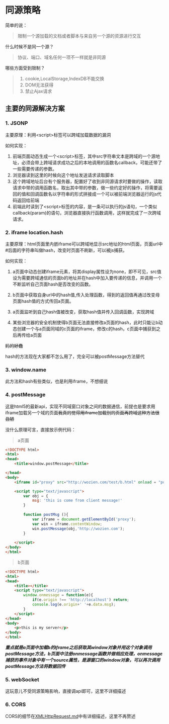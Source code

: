 # 同源策略

简单的说：
> 限制一个源加载的文档或者脚本与来自另一个源的资源进行交互

什么时候不是同一个源？
>协议、端口、域名任何一项不一样就是非同源

哪些方面受到限制？

>1. cookie,LocalStorage,IndexDB不能交换
>2. DOM无法获得
>3. 禁止Ajax请求

## 主要的同源解决方案

### 1. JSONP

主要原理：利用<script\>标签可以跨域加载数据的漏洞

如何实现：

1. 前端页面动态生成一个<script\>标签，其中src字符串文本是跨域的一个源地址，必须会带上跨域请求成功之后的本地调用的函数名callback，可能还带了一些需要传递的参数。
2. 浏览器读到这里的时候向这个地址发送请求读取脚本
3. 这个跨域地址后台有个服务器，配置好了收到非同源请求时要做的操作，读取请求中带的调用函数名，取出其中带的参数，做一些约定好的操作，将需要返回的值和回调函数名以字符串的形式拼接成一个可以被前端浏览器运行的js代码返回给前端
4. 前端此时读到了<script\>标签的内容，是一条可以执行的js语句，一个类似callback(param)的语句，浏览器直接执行函数调用，这样就完成了一次跨域请求。

### 2. iframe location.hash

主要原理：html页面里内嵌iframe可以跨域地显示src地址的html页面，页面url中#后面的字符串叫做hash，改变时页面不刷新，可以被js捕获。

如何实现：

1. a页面中动态创建iframe元素，将其display属性设为none，即不可见，src值设为需要跨域通信的页面b的地址并在hash中加入要传递的信息，并调用一个不断监听自己页面hash是否改变的函数。

2. b页面中获取自身url中的hash值,传入处理函数，得到的返回值再通过改变母页面hash值的方式传回a页面。

3. a页面监听到自己hash值被改变，获取hash值并传入回调函数，实现跨域

4. 某些浏览器的安全机制使得b页面无法直接修改a页面的hash，此时只能让b动态创建一个与a页面同域的c页面的iframe，修改c的hash，c页面中捕获到之后再传给a页面

~~妈的好蠢~~

hash的方法现在大家都不怎么用了，完全可以被postMessage方法替代

### 3. window.name

此方法和hash有些类似，也是利用iframe，不想细说

### 4. postMessage

这是html5的最新api，实现不同域窗口对象之间的数据通信，前提也是要求用iframe加载另一个域的页面~~我真的觉得用iframe加载别的页面再跨域这种方法很丑陋~~

没什么原理可言，直接放示例代码：

>a页面

```html
<!DOCTYPE html>
<html>
<head>
    <title>window.postMessage</title>

</head>
<body>
    <iframe id="proxy" src="http://wozien.com/test/b.html" onload = "postMsg()" style="display: none" ></iframe>

    <script type="text/javascript">
        var obj = {
            msg: 'this is come from client message!'
        }
  
        function postMsg (){
            var iframe = document.getElementById('proxy');
            var win = iframe.contentWindow;
            win.postMessage(obj,'http://wozien.com');
        }
          
    </script>
</body>
</html>

```

>b页面

```html
<!DOCTYPE html>  
<html>  
<head>  
    <title></title>  
    <script type="text/javascript">  
        window.onmessage = function(e){  
            if(e.origin !== 'http://localhost') return;  
            console.log(e.origin+' '+e.data.msg);  
        }  
    </script>  
</head>  
<body>  
    <p>this is my server</p>  
</body>  
</html>  

```
***重点就是a页面中加载b的iframe之后获取其window对象并用这个对象调用postMessage方法，b页面中注册onmessage函数并做相应处理，onmessage捕获的事件对象中有一个source属性，是源窗口的window对象，可以再次调用postMessage方法将数据回传***

### 5. webSocket

这玩意儿不受同源策略影响，直接调api即可，这里不详细描述

### 6. CORS

CORS的细节在[XMLHttpRequest.md](XMLHttpRequest.md)中有详细描述，这里不再赘述